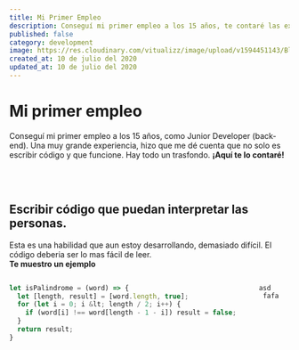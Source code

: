 ```yaml
---
title: Mi Primer Empleo
description: Conseguí mi primer empleo a los 15 años, te contaré las experiencias y conocimientos que obtuve al trabajar ahí como Junior Developer
published: false
category: development
image: https://res.cloudinary.com/vitualizz/image/upload/v1594451143/Blog/Posts/Mi%20primer%20empleo/Cover.png
created_at: 10 de julio del 2020
updated_at: 10 de julio del 2020
---
```

# Mi primer empleo
Conseguí mi primer empleo a los 15 años, como Junior Developer (back-end).
Una muy grande experiencia, hizo que me dé cuenta que
no solo es escribir código y que funcione. Hay todo un trasfondo.
**¡Aquí te lo contaré!**

<div class="cover">
<img-load src='https://res.cloudinary.com/vitualizz/image/upload/v1594451143/Blog/Posts/Mi%20primer%20empleo/Cover.png'></img-load>
</div>


<br></br>
## Escribir código que puedan interpretar las personas.
Esta es una habilidad que aun estoy desarrollando, demasiado difícil.
El código deberia ser lo mas fácil de leer.  
**Te muestro un ejemplo**
<div class="columns is-multiline">
<div class="column is-full is-half-desktop">

```javascript
let isPalindrome = (word) => {
  let [length, result] = [word.length, true];
  for (let i = 0; i &lt; length / 2; i++) {
    if (word[i] !== word[length - 1 - i]) result = false;
  }
  return result;
}
```

</div>
<div class="column is-full is-half-desktop">

```
asd
 fafa
```

</div>
</div>
